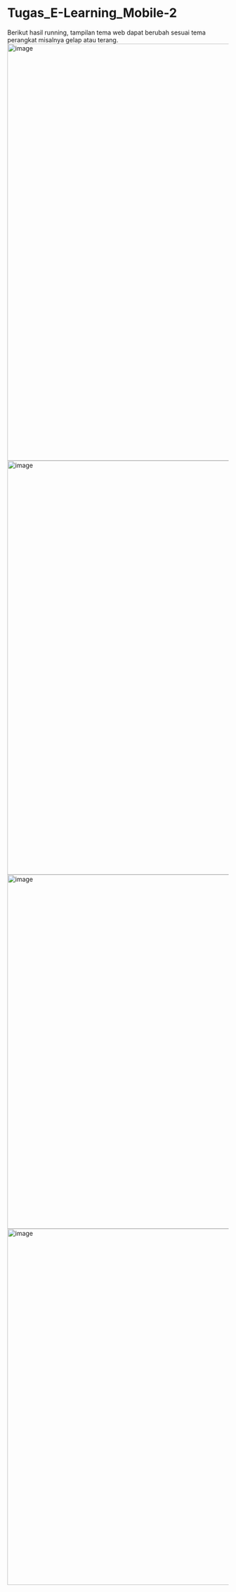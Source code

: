 # Tugas_E-Learning_Mobile-2

Berikut hasil running, tampilan tema web dapat berubah sesuai tema perangkat misalnya gelap atau terang.
<img width="1908" height="948" alt="image" src="https://github.com/user-attachments/assets/c78ecb00-b5a0-47ce-aa87-8eb0d4efe866" />
<img width="1914" height="941" alt="image" src="https://github.com/user-attachments/assets/82d2f7d8-2b67-4839-b1b9-b2c846731504" />
<img width="1088" height="805" alt="image" src="https://github.com/user-attachments/assets/605a79c1-d550-4357-ad21-5ab37b521a22" />
<img width="1087" height="810" alt="image" src="https://github.com/user-attachments/assets/edc1a7d7-783d-473c-8ffb-4a650e7a6715" />
